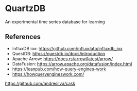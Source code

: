 # QuartzDB
An experimental time series database for learning


## References

- InfluxDB iox: https://github.com/influxdata/influxdb_iox
- QuestDB: https://questdb.io/docs/introduction
- Apache Arrow: https://docs.rs/arrow/latest/arrow/
- DataFusion: https://arrow.apache.org/datafusion/index.html
- https://leanpub.com/how-query-engines-work
- https://howqueryengineswork.com/


https://github.com/andresilva/cask
